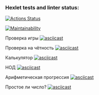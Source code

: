 ### Hexlet tests and linter status:
[![Actions Status](https://github.com/Yanoka2010/frontend-project-44/actions/workflows/hexlet-check.yml/badge.svg)](https://github.com/Yanoka2010/frontend-project-44/actions)

[![Maintainability](https://api.codeclimate.com/v1/badges/fe5d66005e4bc0aeb9aa/maintainability)](https://codeclimate.com/github/Yanoka2010/frontend-project-44/maintainability)

Проверка игры 
[![asciicast](https://asciinema.org/a/in899BODENkTOGBRx650qndUr.svg)](https://asciinema.org/a/in899BODENkTOGBRx650qndUr)

Проверка на чётность 
[![asciicast](https://asciinema.org/a/MIj8eGUu3CmGIBwkt3RkEDeyr.svg)](https://asciinema.org/a/MIj8eGUu3CmGIBwkt3RkEDeyr)

Калькулятор 
[![asciicast](https://asciinema.org/a/8CSzzmnYgbUrPx992pNprm88j.svg)](https://asciinema.org/a/8CSzzmnYgbUrPx992pNprm88j)

НОД 
[![asciicast](https://asciinema.org/a/6YIMVY1LLfu3oUs34EkLizMNQ.svg)](https://asciinema.org/a/6YIMVY1LLfu3oUs34EkLizMNQ)

Арифметическая прогрессия 
[![asciicast](https://asciinema.org/a/TORzgVnIfa6mEPbxdbGFAbw5C.svg)](https://asciinema.org/a/TORzgVnIfa6mEPbxdbGFAbw5C)

Простое ли число? 
[![asciicast](https://asciinema.org/a/ZIWTRVVCXnIiAi6V01M0JceIz.svg)](https://asciinema.org/a/ZIWTRVVCXnIiAi6V01M0JceIz)